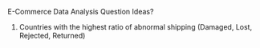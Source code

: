 E-Commerce Data Analysis
Question Ideas?
1. Countries with the highest ratio of abnormal shipping (Damaged, Lost, Rejected, Returned)
